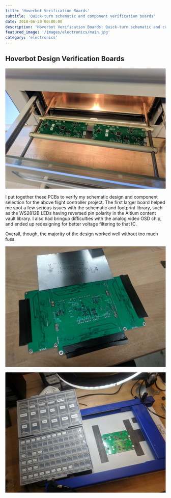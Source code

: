 ```yaml
---
title: 'Hoverbot Verification Boards'
subtitle: 'Quick-turn schematic and component verification boards'
date: 2018-06-30 00:00:00
description: 'Hoverbot Verification Boards: Quick-turn schematic and component verification boards'
featured_image: '/images/electronics/main.jpg'
category: 'electronics'
---
```


## Hoverbot Design Verification Boards

![](/images/electronics/main.jpg)

I put together these PCBs to verify my schematic design and component selection for the above flight controller project. The first larger board helped me spot a few serious issues with the schematic and footprint library, such as the WS2812B LEDs having reversed pin polarity in the Altium content vault library. I also had bringup difficulties with the analog video OSD chip, and ended up redesigning for better voltage filtering to that IC.

Overall, though, the majority of the design worked well without too much fuss.

![](/images/electronics/test_paste.jpg)

![](/images/electronics/test_place.jpg)